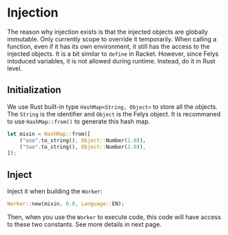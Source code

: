 # Injection

The reason why injection exists is that the injected objects are globally immutable. Only currently scope to override it temporarily. When calling a function, even if it has its own environment, it still has the access to the injected objects. It is a bit similar to `define` in Racket. However, since Felys intoduced variables, it is not allowed during runtime. Instead, do it in Rust level.

## Initialization

We use Rust built-in type `HashMap<String, Object>` to store all the objects. The `String` is the identifier and `Object` is the Felys object. It is recommaned to use `HashMap::from()` to generate this hash map.

```rust
let mixin = HashMap::from([
    ("one".to_string(), Object::Number(1.0))，
    ("two".to_string(), Object::Number(2.0)),
]);
```

## Inject

Inject it when building the `Worker`:

```rust
Worker::new(mixin, 0.0, Language::EN);
```

Then, when you use the `Worker` to execute code, this code will have access to these two constants. See more details in next page.
